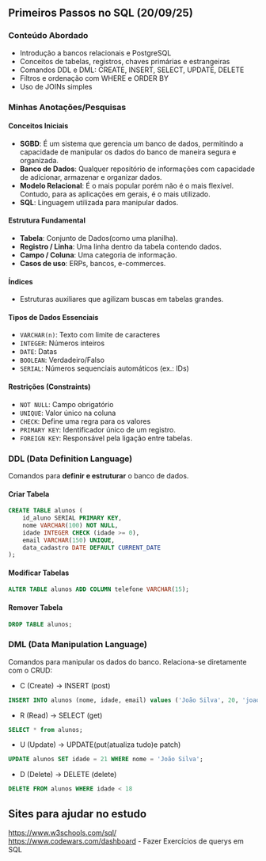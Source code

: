 ## Primeiros Passos no SQL (20/09/25)

### Conteúdo Abordado

- Introdução a bancos relacionais e PostgreSQL
- Conceitos de tabelas, registros, chaves primárias e estrangeiras
- Comandos DDL e DML: CREATE, INSERT, SELECT, UPDATE, DELETE
- Filtros e ordenação com WHERE e ORDER BY
- Uso de JOINs simples

### Minhas Anotações/Pesquisas

#### Conceitos Iniciais

- **SGBD**: É um sistema que gerencia um banco de dados, permitindo a capacidade de manipular os dados do banco de maneira segura e organizada.
- **Banco de Dados**: Qualquer repositório de informações com capacidade de adicionar, armazenar e organizar dados.  
- **Modelo Relacional**: É o mais popular porém não é o mais flexível. Contudo, para as aplicações em gerais, é o mais utilizado.
- **SQL**: Linguagem utilizada para manipular dados.

#### Estrutura Fundamental

- **Tabela**: Conjunto de Dados(como uma planilha).  
- **Registro / Linha**: Uma linha dentro da tabela contendo dados.  
- **Campo / Coluna**: Uma categoria de informação.  
- **Casos de uso**: ERPs, bancos, e-commerces.  

#### Índices

- Estruturas auxiliares que agilizam buscas em tabelas grandes.

#### Tipos de Dados Essenciais

- `VARCHAR(n)`: Texto com limite de caracteres  
- `INTEGER`: Números inteiros  
- `DATE`: Datas  
- `BOOLEAN`: Verdadeiro/Falso  
- `SERIAL`: Números sequenciais automáticos (ex.: IDs)  

#### Restrições (Constraints)

- `NOT NULL`: Campo obrigatório  
- `UNIQUE`: Valor único na coluna  
- `CHECK`: Define uma regra para os valores  
- `PRIMARY KEY`: Identificador único de um registro. 
- `FOREIGN KEY`: Responsável pela ligação entre tabelas.  

### DDL (Data Definition Language)

Comandos para **definir e estruturar** o banco de dados.

#### Criar Tabela
```sql
CREATE TABLE alunos (
    id_aluno SERIAL PRIMARY KEY,
    nome VARCHAR(100) NOT NULL,
    idade INTEGER CHECK (idade >= 0),
    email VARCHAR(150) UNIQUE,
    data_cadastro DATE DEFAULT CURRENT_DATE
);
```
#### Modificar Tabelas
```sql
ALTER TABLE alunos ADD COLUMN telefone VARCHAR(15);
```
#### Remover Tabela
```sql
DROP TABLE alunos;
````
### DML (Data Manipulation Language)

Comandos para manipular os dados do banco. Relaciona-se diretamente com o CRUD:

- C (Create) → INSERT (post)
```sql
INSERT INTO alunos (nome, idade, email) values ('João Silva', 20, 'joao@gmail.com');
```
- R (Read) → SELECT (get)
```sql
SELECT * from alunos;
```
- U (Update) → UPDATE(put(atualiza tudo)e patch)
```sql
UPDATE alunos SET idade = 21 WHERE nome = 'João Silva';
```
- D (Delete) → DELETE (delete)
```sql
DELETE FROM alunos WHERE idade < 18
```

## Sites para ajudar no estudo
https://www.w3schools.com/sql/                                                                                                  
https://www.codewars.com/dashboard - Fazer Exercícios de querys em SQL

